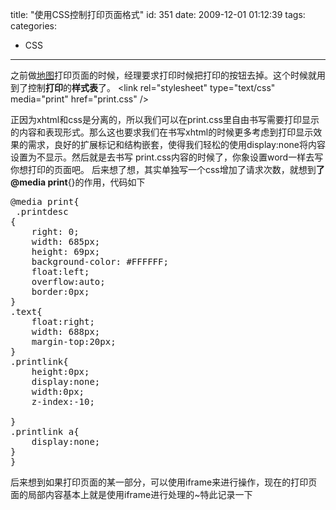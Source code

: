 title: "使用CSS控制打印页面格式"
id: 351
date: 2009-12-01 01:12:39
tags: 
categories: 
- CSS
---

之前做[地图](http://ditu.pujia.com/preview)打印页面的时候，经理要求打印时候把打印的按钮去掉。这个时候就用到了控制**打印**的**样式表**了。
&lt;link rel="stylesheet" type="text/css" media="print" href="print.css" /&gt;

正因为xhtml和css是分离的，所以我们可以在print.css里自由书写需要打印显示的内容和表现形式。那么这也要求我们在书写xhtml的时候更多考虑到打印显示效果的需求，良好的扩展标记和结构嵌套，使得我们轻松的使用display:none将内容设置为不显示。然后就是去书写 print.css内容的时候了，你象设置word一样去写你想打印的页面吧。
后来想了想，其实单独写一个css增加了请求次数，就想到**了@media print**{}的作用，代码如下
<pre lang="css">@media print{
 .printdesc
{
    right: 0;
    width: 685px;
    height: 69px;
    background-color: #FFFFFF;
    float:left;
    overflow:auto;
    border:0px;
}
.text{
    float:right;
    width: 688px;
    margin-top:20px;
}
.printlink{
    height:0px;
    display:none;
    width:0px;
    z-index:-10;

}
.printlink a{
    display:none;
}
}</pre>
后来想到如果打印页面的某一部分，可以使用iframe来进行操作，现在的打印页面的局部内容基本上就是使用iframe进行处理的~特此记录一下